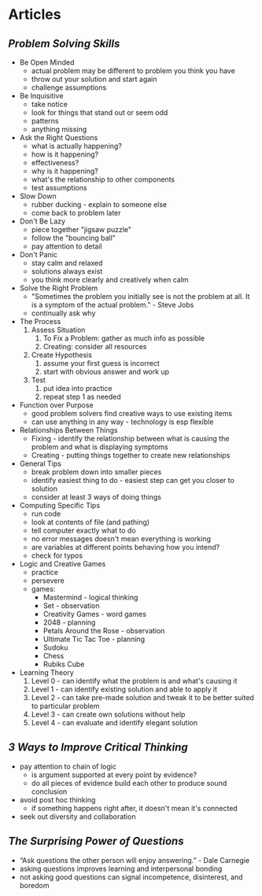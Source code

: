 # Articles 

## *Problem Solving Skills*

* Be Open Minded
    * actual problem may be different to problem you think you have
    * throw out your solution and start again
    * challenge assumptions
* Be Inquisitive
    * take notice
    * look for things that stand out or seem odd
    * patterns
    * anything missing
* Ask the Right Questions
    * what is actually happening?
    * how is it happening?
    * effectiveness?
    * why is it happening?
    * what's the relationship to other components
    * test assumptions
* Slow Down
    * rubber ducking - explain to someone else
    * come back to problem later
* Don't Be Lazy
    * piece together "jigsaw puzzle"
    * follow the "bouncing ball"
    * pay attention to detail
* Don't Panic
    * stay calm and relaxed
    * solutions always exist
    * you think more clearly and creatively when calm
* Solve the Right Problem
    * "Sometimes the problem you initially see is not the problem at all. It is a symptom of the actual problem." - Steve Jobs
    * continually ask why
* The Process
    1) Assess Situation
        1) To Fix a Problem: gather as much info as possible
        1) Creating: consider all resources 
    1) Create Hypothesis
        1) assume your first guess is incorrect
        1) start with obvious answer and work up
    1) Test
        1) put idea into practice
        1) repeat step 1 as needed
* Function over Purpose
    * good problem solvers find creative ways to use existing items
    * can use anything in any way - technology is esp flexible
* Relationships Between Things
    * Fixing - identify the relationship between what is causing the problem and what is displaying symptoms
    * Creating - putting things together to create new relationships
* General Tips  
    * break problem down into smaller pieces
    * identify easiest thing to do - easiest step can get you closer to solution
    * consider at least 3 ways of doing things
* Computing Specific Tips
    * run code
    * look at contents of file (and pathing)
    * tell computer exactly what to do
    * no error messages doesn't mean everything is working
    * are variables at different points behaving how you intend?
    * check for typos
* Logic and Creative Games
    * practice
    * persevere
    * games:
        * Mastermind - logical thinking
        * Set - observation
        * Creativity Games - word games
        * 2048 - planning 
        * Petals Around the Rose - observation
        * Ultimate Tic Tac Toe - planning
        * Sudoku
        * Chess
        * Rubiks Cube
* Learning Theory
    1) Level 0 - can identify what the problem is and what's causing it
    1) Level 1 - can identify existing solution and able to apply it
    1) Level 2 - can take pre-made solution and tweak it to be better suited to particular problem
    1) Level 3 - can create own solutions without help
    1) Level 4 - can evaluate and identify elegant solution


## *3 Ways to Improve Critical Thinking*

* pay attention to chain of logic 
    * is argument supported at every point by evidence?
    * do all pieces of evidence build each other to produce sound conclusion
* avoid post hoc thinking
    * if something happens right after, it doesn't mean it's connected
* seek out diversity and collaboration


## *The Surprising Power of Questions*

* “Ask questions the other person will enjoy answering.” - Dale Carnegie
* asking questions improves learning and interpersonal bonding
* not asking good questions can signal incompetence, disinterest, and boredom